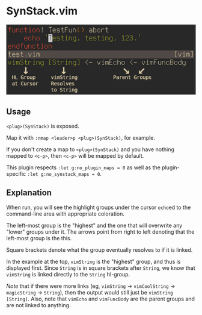 SynStack.vim
============

![SynStack Screenshot with Explanation](https://raw.githubusercontent.com/dylnmc/i/master/synstack.png)

## Usage

`<plug>(SynStack)` is exposed.

Map it with `:nmap <leader>p <plug>(SynStack)`, for example.

If you don't create a map to `<plug>(SynStack)` and you have nothing mapped to `<c-p>`, then `<c-p>` will be mapped by default.

This plugin respects `:let g:no_plugin_maps = 0` as well as the plugin-specific `:let g:no_synstack_maps = 0`.

## Explanation

When run, you will see the highlight groups under the cursor `echo`ed to the command-line area with appropriate coloration.

The left-most group is the "highest" and the one that will overwrite any "lower" groups under it. The arrows point from right to left denoting that the left-most group is the this.

Square brackets denote what the group eventually resolves to if it is linked.

In the example at the top, `vimString` is the "highest" group, and thus is displayed first. Since `String` is in square brackets after `String`, we know that `vimString` is linked directly to the `String` hl-group.

*Note* that if there were more links (eg, `vimString` -> `vimCoolString` -> `magicString` -> `String`), then the output would still just be `vimString [String]`. Also, note that `vimEcho` and `vimFuncBody` are the parent groups and are not linked to anything.

